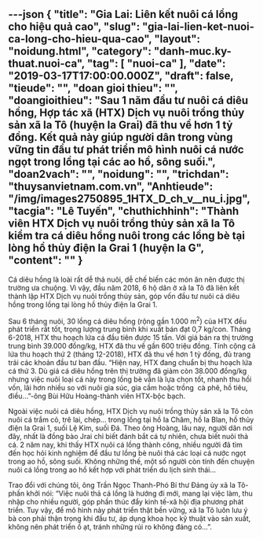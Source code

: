---json
{
    "title": "Gia Lai: Liên kết nuôi cá lồng cho hiệu quả cao",
    "slug": "gia-lai-lien-ket-nuoi-ca-long-cho-hieu-qua-cao",
    "layout": "noidung.html",
    "category": "danh-muc.ky-thuat.nuoi-ca",
    "tag": [
        "nuoi-ca"
    ],
    "date": "2019-03-17T17:00:00.000Z",
    "draft": false,
    "tieude": "",
    "doan gioi thieu": "",
    "doangioithieu": "Sau 1 năm đầu tư nuôi cá diêu hồng, Hợp tác xã (HTX) Dịch vụ nuôi trồng thủy sản xã Ia Tô (huyện Ia Grai) đã thu về hơn 1 tỷ đồng. Kết quả này giúp người dân trong vùng vững tin đầu tư phát triển mô hình nuôi cá nước ngọt trong lồng tại các ao hồ, sông suối.",
    "doan2vach": "",
    "noidung": "",
    "trichdan": "thuysanvietnam.com.vn",
    "Anhtieude": "/img/images2750895_1HTX_D_ch_v__nu_i.jpg",
    "tacgia": "Lê Tuyến",
    "chuthichhinh": "Thành viên HTX Dịch vụ nuôi trồng thủy sản xã Ia Tô kiểm tra cá diêu hồng nuôi trong các lồng bè tại lòng hồ thủy điện Ia Grai 1 (huyện Ia G",
    "__content__": ""
}
---
<p>C&aacute; di&ecirc;u hồng l&agrave; lo&agrave;i rất dễ thả nu&ocirc;i, dễ chế biến c&aacute;c m&oacute;n ăn n&ecirc;n được thị trường ưa chuộng. V&igrave; vậy, đầu năm 2018, 6 hộ d&acirc;n ở x&atilde; Ia T&ocirc; đ&atilde; li&ecirc;n kết th&agrave;nh lập HTX Dịch vụ nu&ocirc;i trồng thủy sản, g&oacute;p vốn đầu tư nu&ocirc;i c&aacute; di&ecirc;u hồng trong lồng tại l&ograve;ng hồ thủy điện Ia Grai 1.</p>

<p>Sau 6 th&aacute;ng nu&ocirc;i, 30 lồng c&aacute; di&ecirc;u hồng (rộng gần 1.000 m<sup>2</sup>) của HTX đều ph&aacute;t triển rất tốt, trọng lượng trung b&igrave;nh khi xuất b&aacute;n đạt 0,7 kg/con. Th&aacute;ng 6-2018, HTX thu hoạch lứa c&aacute; đầu ti&ecirc;n được 15 tấn. Với gi&aacute; b&aacute;n ra thị trường trung b&igrave;nh 39.000 đồng/kg, HTX đ&atilde; thu về gần 600 triệu đồng. T&iacute;nh cộng cả lứa thu hoạch thứ 2 (th&aacute;ng 12-2018), HTX đ&atilde; thu về hơn 1 tỷ đồng, đủ trang trải c&aacute;c khoản đầu tư ban đầu. &ldquo;Hiện nay, HTX đang chuẩn bị thu hoạch lứa c&aacute; thứ 3. D&ugrave; gi&aacute; c&aacute; di&ecirc;u hồng tr&ecirc;n thị trường đ&atilde; giảm c&ograve;n 38.000 đồng/kg nhưng việc nu&ocirc;i loại c&aacute; n&agrave;y trong lồng b&egrave; vẫn l&agrave; lựa chọn tốt, nhanh thu hồi vốn, l&atilde;i hơn nhiều so với nu&ocirc;i gia s&uacute;c, gia cầm hoặc trồng&nbsp; c&agrave; ph&ecirc;, hồ ti&ecirc;u, điều...&rdquo;-&ocirc;ng B&ugrave;i Hữu Ho&agrave;ng-th&agrave;nh vi&ecirc;n HTX-bộc bạch.</p>

<p>Ngo&agrave;i việc nu&ocirc;i c&aacute; di&ecirc;u hồng, HTX Dịch vụ nu&ocirc;i trồng thủy sản x&atilde; Ia T&ocirc; c&ograve;n nu&ocirc;i c&aacute; trắm cỏ, tr&ecirc; lai, ch&eacute;p... trong lồng tại hồ Ia Ch&acirc;m, hồ Ia Blan, hồ thủy điện Ia Grai 1, suối Lệ Kim, suối Đ&aacute;. Theo &ocirc;ng Ho&agrave;ng, l&acirc;u nay, người d&acirc;n nơi đ&acirc;y, nhất l&agrave; đồng b&agrave;o Jrai chỉ biết đ&aacute;nh bắt c&aacute; tự nhi&ecirc;n, chưa biết nu&ocirc;i thả c&aacute;. 2 năm nay, khi thấy HTX nu&ocirc;i c&aacute; lồng th&agrave;nh c&ocirc;ng, nhiều người đ&atilde; t&igrave;m đến học hỏi kinh nghiệm để đầu tư lồng b&egrave; nu&ocirc;i thả c&aacute;c loại c&aacute; nước ngọt trong ao hồ, s&ocirc;ng suối. Kh&ocirc;ng những thế, một số người c&ograve;n t&iacute;nh đến chuyện nu&ocirc;i c&aacute; lồng trong ao hồ kết hợp với ph&aacute;t triển du lịch sinh th&aacute;i...</p>

<p>Trao đổi với ch&uacute;ng t&ocirc;i, &ocirc;ng Trần Ngọc Thanh-Ph&oacute; B&iacute; thư Đảng ủy x&atilde; Ia T&ocirc;-phấn khởi n&oacute;i: &ldquo;Việc nu&ocirc;i thả c&aacute; lồng l&agrave; hướng đi mới, mang lại việc l&agrave;m, thu nhập cho nhiều người, g&oacute;p phần th&uacute;c đẩy kinh tế-x&atilde; hội địa phương ph&aacute;t triển. Tuy vậy, để m&ocirc; h&igrave;nh n&agrave;y ph&aacute;t triển thật bền vững, x&atilde; Ia T&ocirc; lu&ocirc;n lưu &yacute; b&agrave; con phải thận trọng khi đầu tư, &aacute;p dụng khoa học kỹ thuật v&agrave;o sản xuất, kh&ocirc;ng n&ecirc;n ph&aacute;t triển ồ ạt, tr&aacute;nh những rủi ro kh&ocirc;ng đ&aacute;ng c&oacute;...&rdquo;.&nbsp;&nbsp;</p>
